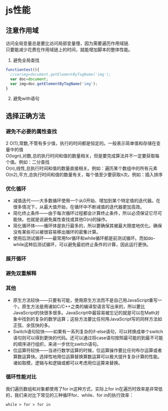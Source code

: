 # js性能

## 注意作用域

访问全局变量总是要比访问局部变量慢，因为需要遍历作用域链.  
只要能减少花费在作用域链上的时间，就能增加脚本的整体性能。  

1. 避免全局查找

```javascript
functiontest(){
  //varimg=document.getElementByTagName('img');
  var doc=document;
  var img=doc.getElementByTagName('img');
}
```

2. 避免with语句

## 选择正确方法

### 避免不必要的属性查找

2
O(1),常数,不管有多少值，执行的时间都是恒定的。一般表示简单值和存储在变量中的值  
O(logn),对数,总的执行时间和值的数量相关，但是要完成算法并不一定要获取每个值。例如：二分查找  
O(n),线性,总执行时间和值的数量直接相关。例如：遍历某个数组中的所有元素  
O(n2),平方,总执行时间和值的数量有关，每个值至少要获取n次。例如：插入排序  

### 优化循环

* 减值迭代——大多数循环使用一个从0开始、增加到某个特定值的迭代器。在很多情况下，从最大值开始，在循环中不断减值的迭代器更加高效。
* 简化终止条件——由于每次循环过程都会计算终止条件，所以必须保证它尽可能快。也就是说避免属性查找或其他O(n)的操作。
* 简化循环体——循环体是执行最多的，所以要确保其被最大限度地优化。确保没有某些可以被很容易移出循环的密集计算。
* 使用后测试循环——最常用for循环和while循环都是前测试循环。而如do-while这种后测试循环，可以避免最初终止条件的计算，因此运行更快。

### 展开循环

### 避免双重解释

### 其他

* 原生方法较快——只要有可能，使用原生方法而不是自己用JavaScript重写一个。原生方法是用诸如C/C++之类的编译型语言写出来的，所以要比JavaScript的快很多很多。JavaScript中最容易被忘记的就是可以在Math对象中找到的复杂的数学运算；这些方法要比任何用JavaScript写的同样方法如正弦、余弦快的多。
* Switch语句较快——如果有一系列复杂的if-else语句，可以转换成单个switch语句则可以得到更快的代码。还可以通过将case语句按照最可能的到最不可能的顺序进行组织，来进一步优化switch语句。
* 位运算符较快——当进行数学运算的时候，位运算操作要比任何布尔运算或者算数运算快。选择性地用位运算替换算数运算可以极大提升复杂计算的性能。诸如取模，逻辑与和逻辑或都可以考虑用位运算来替换。

### 循环性能对比

我们遍历数组和对象都使用了for in这种方式，实际上for in在遍历时效率是非常低的，我们来对比下常见的三种循环for、while、for in的执行效率：

`while > for > for in`
